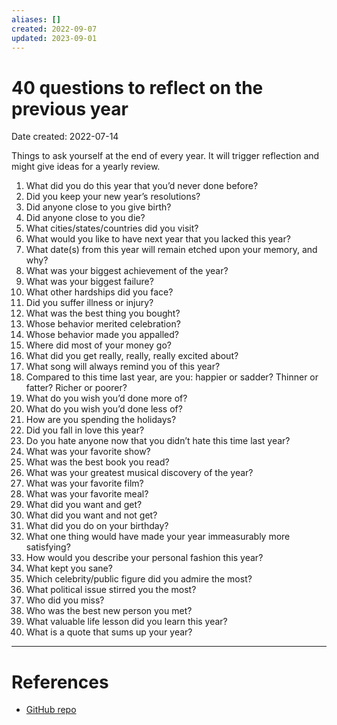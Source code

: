 ```yaml
---
aliases: []
created: 2022-09-07
updated: 2023-09-01
---
```


# 40 questions to reflect on the previous year
Date created: 2022-07-14

Things to ask yourself at the end of every year. It will trigger reflection and might give ideas for a yearly review.

1. What did you do this year that you’d never done before?
2. Did you keep your new year’s resolutions?
3. Did anyone close to you give birth?
4. Did anyone close to you die?
5. What cities/states/countries did you visit?
6. What would you like to have next year that you lacked this year?
7. What date(s) from this year will remain etched upon your memory, and why?
8. What was your biggest achievement of the year?
9. What was your biggest failure?
10. What other hardships did you face?
11. Did you suffer illness or injury?
12. What was the best thing you bought?
13. Whose behavior merited celebration?
14. Whose behavior made you appalled?
15. Where did most of your money go?
16. What did you get really, really, really excited about?
17. What song will always remind you of this year?
18. Compared to this time last year, are you: happier or sadder? Thinner or fatter? Richer or poorer?
19. What do you wish you’d done more of?
20. What do you wish you’d done less of?
21. How are you spending the holidays?
22. Did you fall in love this year?
23. Do you hate anyone now that you didn’t hate this time last year?
24. What was your favorite show?
25. What was the best book you read?
26. What was your greatest musical discovery of the year?
27. What was your favorite film?
28. What was your favorite meal?
29. What did you want and get?
30. What did you want and not get?
31. What did you do on your birthday?
32. What one thing would have made your year immeasurably more satisfying?
33. How would you describe your personal fashion this year?
34. What kept you sane?
35. Which celebrity/public figure did you admire the most?
36. What political issue stirred you the most?
37. Who did you miss?
38. Who was the best new person you met?
39. What valuable life lesson did you learn this year?
40. What is a quote that sums up your year?


---
# References
- [GitHub repo](https://github.com/kepano/40-questions)
